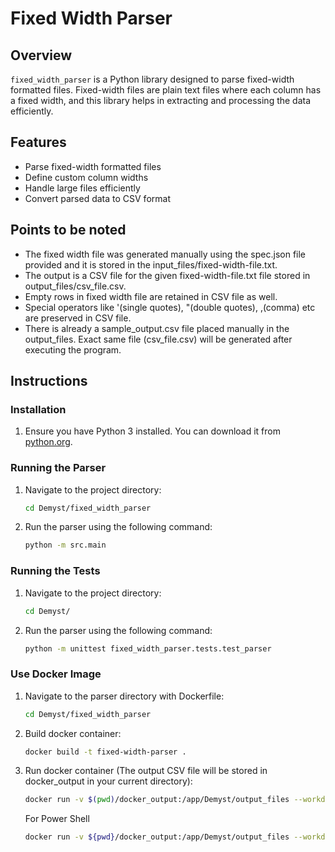 # Fixed Width Parser

## Overview

`fixed_width_parser` is a Python library designed to parse fixed-width formatted files. Fixed-width files are plain text files where each column has a fixed width, and this library helps in extracting and processing the data efficiently.

## Features

- Parse fixed-width formatted files
- Define custom column widths
- Handle large files efficiently
- Convert parsed data to CSV format

## Points to be noted

- The fixed width file was generated manually using the spec.json file provided and it is stored in the input_files/fixed-width-file.txt.
- The output is a CSV file for the given fixed-width-file.txt file stored in output_files/csv_file.csv.
- Empty rows in fixed width file are retained in CSV file as well.
- Special operators like '(single quotes), "(double quotes), ,(comma) etc are preserved in CSV file.
- There is already a sample_output.csv file placed manually in the output_files. Exact same file (csv_file.csv) will be generated after executing the program.

## Instructions

### Installation

1. Ensure you have Python 3 installed. You can download it from [python.org](https://www.python.org/).

### Running the Parser

1. Navigate to the project directory:
    ```sh
    cd Demyst/fixed_width_parser
    ```

2. Run the parser using the following command:
    ```sh
    python -m src.main
    ```

### Running the Tests

1. Navigate to the project directory:
    ```sh
    cd Demyst/
    ```

2. Run the parser using the following command:
    ```sh
    python -m unittest fixed_width_parser.tests.test_parser
    ```

### Use Docker Image

1. Navigate to the parser directory with Dockerfile:
    ```sh
    cd Demyst/fixed_width_parser
    ```

2. Build docker container:
    ```sh
    docker build -t fixed-width-parser .
    ```
3. Run docker container (The output CSV file will be stored in docker_output in your current directory):
    ```sh
    docker run -v $(pwd)/docker_output:/app/Demyst/output_files --workdir /app/Demyst fixed-width-parser
    ```

    For Power Shell

    ```sh
    docker run -v ${pwd}/docker_output:/app/Demyst/output_files --workdir /app/Demyst fixed-width-parser
    ```
